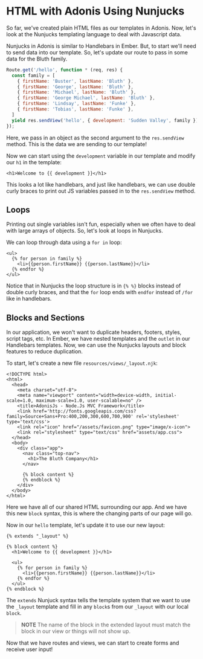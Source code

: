 # HTML with Adonis Using Nunjucks

So far, we've created plain HTML files as our templates in Adonis.
Now, let's look at the Nunjucks templating language to deal with Javascript data.

Nunjucks in Adonis is similar to Handlebars in Ember.
But, to start we'll need to send data into our template.
So, let's update our route to pass in some data for the Bluth family.


```js
Route.get('/hello', function * (req, res) {
  const family = [
    { firstName: 'Buster', lastName: 'Bluth' },
    { firstName: 'George', lastName: 'Bluth' },
    { firstName: 'Michael', lastName: 'Bluth' },
    { firstName: 'George Michael', lastName: 'Bluth' },
    { firstName: 'Lindsay', lastName: 'Funke' },
    { firstName: 'Tobias', lastName: 'Funke' },
  ]
  yield res.sendView('hello', { development: 'Sudden Valley', family });
});
```

Here, we pass in an object as the second argument to the `res.sendView` method.
This is the data we are sending to our template!

Now we can start using the `development` variable in our template and modify our `h1` in the template:

```njk
<h1>Welcome to {{ development }}</h1>
```

This looks a lot like handlebars, and just like handlebars, we can use double curly braces to print out JS variables passed in to the `res.sendView` method.

## Loops

Printing out single variables isn't fun, especially when we often have to deal with large arrays of objects.
So, let's look at loops in Nunjucks.

We can loop through data using a `for in` loop:

```njk
<ul>
  {% for person in family %}
    <li>{{person.firstName}} {{person.lastName}}</li>
  {% endfor %}
</ul>
```

Notice that in Nunjucks the loop structure is in `{% %}` blocks instead of double curly braces, and that the `for` loop ends with `endfor` instead of `/for` like in handlebars.

## Blocks and Sections

In our application, we won't want to duplicate headers, footers, styles, script tags, etc.
In Ember, we have nested templates and the `outlet` in our Handlebars templates.
Now, we can use the Nunjucks layouts and block features to reduce duplication.

To start, let's create a new file `resources/views/_layout.njk`:

```njk
<!DOCTYPE html>
<html>
  <head>
    <meta charset="utf-8">
    <meta name="viewport" content="width=device-width, initial-scale=1.0, maximum-scale=1.0, user-scalable=no" />
    <title>AdonisJs - Node.Js MVC Framework</title>
    <link href='http://fonts.googleapis.com/css?family=Source+Sans+Pro:400,200,300,600,700,900' rel='stylesheet' type='text/css'>
    <link rel="icon" href="/assets/favicon.png" type="image/x-icon">
    <link rel="stylesheet" type="text/css" href="assets/app.css">
  </head>
  <body>
    <div class="app">
      <nav class="top-nav">
        <h1>The Bluth Company</h1>
      </nav>

      {% block content %}
      {% endblock %}
    </div>
  </body>
</html>
```

Here we have all of our shared HTML surrounding our app.
And we have this new `block` syntax, this is where the changing parts of our page will go.

Now in our `hello` template, let's update it to use our new layout:

```njk
{% extends "_layout" %}

{% block content %}
  <h1>Welcome to {{ development }}</h1>

  <ul>
    {% for person in family %}
      <li>{{person.firstName}} {{person.lastName}}</li>
    {% endfor %}
  </ul>
{% endblock %}
```

The `extends` Nunjuck syntax tells the template system that we want to use the `_layout` template and fill in any `block`s from our `_layout` with our local `block`.

> **NOTE** The name of the block in the extended layout must match the block in our view or things will not show up.

Now that we have routes and views, we can start to create forms and receive user input!
